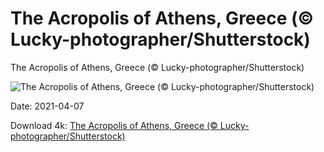 # The Acropolis of Athens, Greece (© Lucky-photographer/Shutterstock)

The Acropolis of Athens, Greece (© Lucky-photographer/Shutterstock)

![The Acropolis of Athens, Greece (© Lucky-photographer/Shutterstock)](https://bing.com/th?id=OHR.Olympics125_EN-US8602188549_UHD.jpg&w=1024&h=576)

Date: 2021-04-07

Download 4k: [The Acropolis of Athens, Greece (© Lucky-photographer/Shutterstock)](https://bing.com/th?id=OHR.Olympics125_EN-US8602188549_UHD.jpg)

